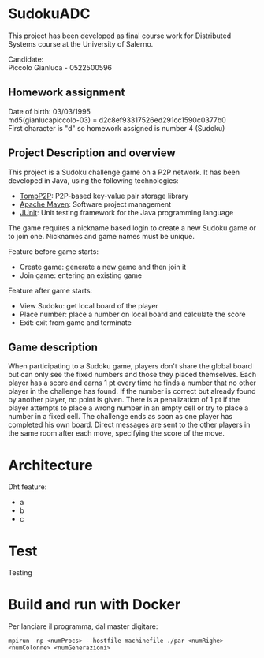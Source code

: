 # SudokuADC

This project has been developed as final course work for Distributed Systems course at the University of Salerno.

Candidate:  
Piccolo Gianluca - 0522500596

## Homework assignment

Date of birth: 03/03/1995  
md5(gianlucapiccolo-03) = d2c8ef93317526ed291cc1590c0377b0    
First character is "d" so homework assigned is number 4 (Sudoku)


## Project Description and overview

This project is a Sudoku challenge game on a P2P network. It has been developed in Java, using the following technologies:
- [TompP2P](https://tomp2p.net/): P2P-based key-value pair storage library
- [Apache Maven](https://maven.apache.org/): Software project management
- [JUnit](https://junit.org/junit5/): Unit testing framework for the Java programming language

The game requires a nickname based login to create a new Sudoku game or to join one. Nicknames and game names must be unique.  

Feature before game starts:
- Create game: generate a new game and then join it
- Join game: entering an existing game

Feature after game starts:
- View Sudoku: get local board of the player
- Place number: place a number on local board and calculate the score
- Exit: exit from game and terminate

## Game description

When participating to a Sudoku game, players don't share the global board but can only see the fixed numbers and those they placed themselves. Each player has a score and earns 1 pt every time he finds a number that no other player in the challenge has found. If the number is correct but already found by another player, no point is given. There is a penalization of 1 pt if the player attempts to place a wrong number in an empty cell or try to place a number in a fixed cell. The challenge ends as soon as one player has completed his own board. Direct messages are sent to the other players in the same room after each move, specifying the score of the move.


# Architecture

Dht feature:
- a
- b
- c

# Test

Testing

# Build and run with Docker

Per lanciare il programma, dal master digitare:

    mpirun -np <numProcs> --hostfile machinefile ./par <numRighe> <numColonne> <numGenerazioni>
